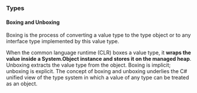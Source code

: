 ### Types

#### Boxing and Unboxing

Boxing is the process of converting a value type to the type object or to any interface type implemented by this value type.

When the common language runtime (CLR) boxes a value type, it **wraps the value inside a System.Object instance and stores it on the managed heap**. Unboxing extracts the value type from the object. Boxing is implicit; unboxing is explicit. The concept of boxing and unboxing underlies the C# unified view of the type system in which a value of any type can be treated as an object.
